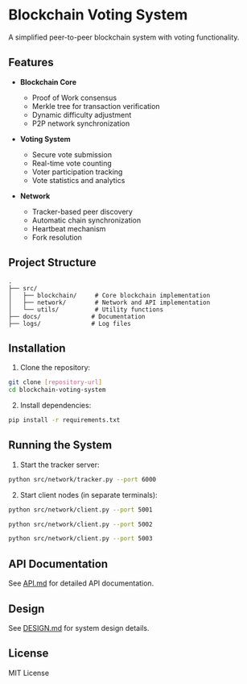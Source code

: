 # Blockchain Voting System

A simplified peer-to-peer blockchain system with voting functionality.

## Features

- **Blockchain Core**
  - Proof of Work consensus
  - Merkle tree for transaction verification
  - Dynamic difficulty adjustment
  - P2P network synchronization

- **Voting System**
  - Secure vote submission
  - Real-time vote counting
  - Voter participation tracking
  - Vote statistics and analytics

- **Network**
  - Tracker-based peer discovery
  - Automatic chain synchronization
  - Heartbeat mechanism
  - Fork resolution

## Project Structure

```
.
├── src/
│   ├── blockchain/     # Core blockchain implementation
│   ├── network/        # Network and API implementation
│   └── utils/          # Utility functions
├── docs/              # Documentation
├── logs/              # Log files
```

## Installation

1. Clone the repository:
```bash
git clone [repository-url]
cd blockchain-voting-system
```

2. Install dependencies:
```bash
pip install -r requirements.txt
```

## Running the System

1. Start the tracker server:
```bash
python src/network/tracker.py --port 6000
```

2. Start client nodes (in separate terminals):
```bash
python src/network/client.py --port 5001
```
```bash
python src/network/client.py --port 5002
```
```bash
python src/network/client.py --port 5003
```

## API Documentation

See [API.md](docs/API.md) for detailed API documentation.


## Design

See [DESIGN.md](docs/DESIGN.md) for system design details.

## License

MIT License
